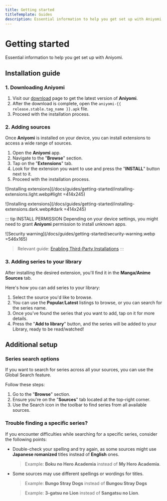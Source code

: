 ```yaml
---
title: Getting started
titleTemplate: Guides
description: Essential information to help you get set up with Aniyomi.
---
```


<script setup lang="ts">
import { data as release } from "@theme/data/release.data"
</script>

# Getting started

Essential information to help you get set up with Aniyomi.

## Installation guide

### 1. Downloading Aniyomi

1. Visit our [download](/download/) page to get the latest version of **Aniyomi**.
1. After the download is complete, open the `aniyomi-{{ release.stable.tag_name }}.apk` file.
1. Proceed with the installation process.

### 2. Adding sources

Once **Aniyomi** is installed on your device, you can install extensions to access a wide range of sources.

1. Open the **Aniyomi** app.
1. Navigate to the "**Browse**" section.
1. Tap on the "**Extensions**" tab.
1. Look for the extension you want to use and press the "**INSTALL**" button next to it.
1. Proceed with the installation process.

![Installing extensions](/docs/guides/getting-started/installing-extensions.light.webp#light =414x245)

![Installing extensions](/docs/guides/getting-started/installing-extensions.dark.webp#dark =414x245)

::: tip INSTALL PERMISSION
Depending on your device settings, you might need to grant **Aniyomi** permission to install unknown apps.

![Security warning](/docs/guides/getting-started/security-warning.webp =546x165)

> Relevant guide: [Enabling Third-Party Installations](/docs/faq/browse/extensions#enabling-third-party-installations)
:::

### 3. Adding series to your library

After installing the desired extension, you'll find it in the **Manga/Anime Sources** tab.

Here's how you can add series to your library:

1. Select the source you'd like to browse.
1. You can use the **Popular**/**Latest** listings to browse, or you can search for the series name.
1. Once you've found the series that you want to add, tap on it for more details.
1. Press the "**Add to library**" button, and the series will be added to your Library, ready to be read/watched!

## Additional setup

### Series search options

If you want to search for series across all your sources, you can use the Global Search feature.

Follow these steps:

1. Go to the "**Browse**" section.
1. Ensure you're on the "**Sources**" tab located at the top-right corner.
1. Use the Search icon in the toolbar to find series from all available sources.

### Trouble finding a specific series?

If you encounter difficulties while searching for a specific series, consider the following points:

* Double-check your spelling and try again, as some sources might use **Japanese romanized** titles instead of **English** ones.
  > Example: **Boku no Hero Academia** instead of **My Hero Academia**.

* Some sources may use different spellings or wordings for titles.
  > Example: **Bungo Stray Dogs** instead of **Bungou Stray Dogs**

  > Example: **3-gatsu no Lion** instead of **Sangatsu no Lion**.
